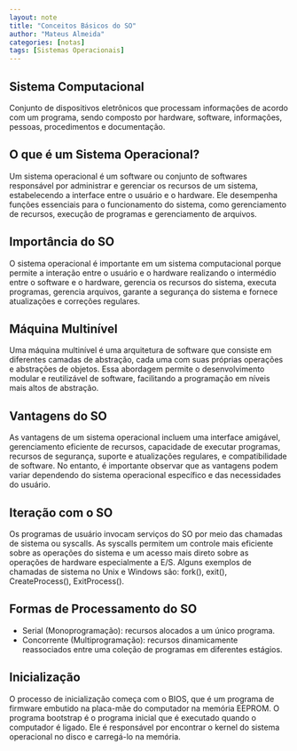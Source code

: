 ```yaml
---
layout: note
title: "Conceitos Básicos do SO"
author: "Mateus Almeida"
categories: [notas]
tags: [Sistemas Operacionais]
---
```


## Sistema Computacional
Conjunto de dispositivos eletrônicos que processam informações de acordo com um programa, sendo composto por hardware, software, informações, pessoas, procedimentos e documentação.

## O que é um Sistema Operacional?
Um sistema operacional é um software ou conjunto de softwares responsável por administrar e gerenciar os recursos de um sistema, estabelecendo a interface entre o usuário e o hardware. Ele desempenha funções essenciais para o funcionamento do sistema, como gerenciamento de recursos, execução de programas e gerenciamento de arquivos.

## Importância do SO
O sistema operacional é importante em um sistema computacional porque permite a interação entre o usuário e o hardware realizando o intermédio entre o software e o hardware, gerencia os recursos do sistema, executa programas, gerencia arquivos, garante a segurança do sistema e fornece atualizações e correções regulares.

## Máquina Multinível
Uma máquina multinível é uma arquitetura de software que consiste em diferentes camadas de abstração, cada uma com suas próprias operações e abstrações de objetos. Essa abordagem permite o desenvolvimento modular e reutilizável de software, facilitando a programação em níveis mais altos de abstração.

## Vantagens do SO
As vantagens de um sistema operacional incluem uma interface amigável, gerenciamento eficiente de recursos, capacidade de executar programas, recursos de segurança, suporte e atualizações regulares, e compatibilidade de software. No entanto, é importante observar que as vantagens podem variar dependendo do sistema operacional específico e das necessidades do usuário.

## Iteração com o SO
Os programas de usuário invocam serviços do SO por meio das chamadas de sistema ou syscalls. As syscalls permitem um controle mais eficiente sobre as operações do sistema e um acesso mais direto sobre as operações de hardware especialmente a E/S. Alguns exemplos de chamadas de sistema no Unix e Windows são: fork(), exit(), CreateProcess(), ExitProcess().

## Formas de Processamento do SO
- Serial (Monoprogramação): recursos alocados a um único programa.
- Concorrente (Multiprogramação): recursos dinamicamente reassociados entre uma coleção de programas em diferentes estágios.

## Inicialização
O processo de inicialização começa com o BIOS, que é um programa de firmware embutido na placa-mãe do computador na memória EEPROM. O programa bootstrap é o programa inicial que é executado quando o computador é ligado. Ele é responsável por encontrar o kernel do sistema operacional no disco e carregá-lo na memória.
